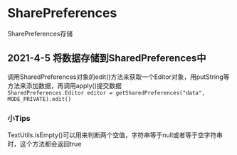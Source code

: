 # SharePreferences
SharePreferences存储
## 2021-4-5 将数据存储到SharedPreferences中  
调用SharedPreferences对象的edit()方法来获取一个Editor对象，用putString等方法来添加数据，再调用apply()提交数据  
`SharedPreferences.Editor editor = getSharedPreferences("data", MODE_PRIVATE).edit()`  
### 小Tips
TextUtils.isEmpty()可以用来判断两个空值，字符串等于null或者等于空字符串时，这个方法都会返回true


